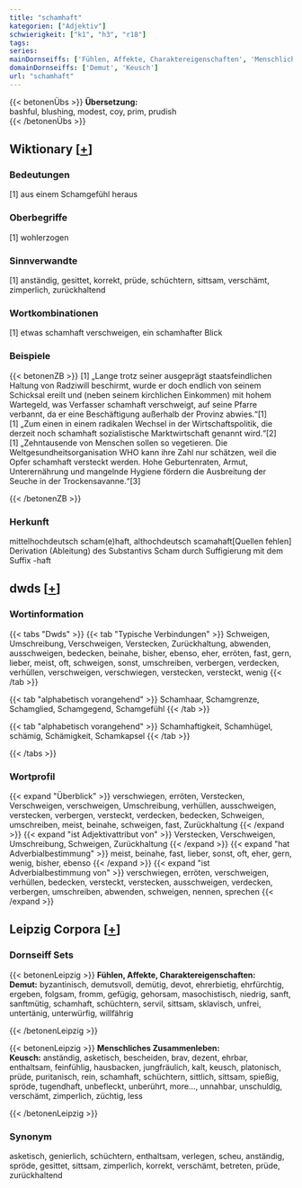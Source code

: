 ```yaml
---
title: "schamhaft"
kategorien: ["Adjektiv"]
schwierigkeit: ["k1", "h3", "r18"]
tags:
series:
mainDornseiffs: ['Fühlen, Affekte, Charaktereigenschaften', 'Menschliches Zusammenleben']
domainDornseiffs: ['Demut', 'Keusch']
url: "schamhaft"
---
```


{{< betonenÜbs >}}
**Übersetzung:**  
bashful, blushing, modest, coy, prim, prudish  
{{< /betonenÜbs >}}

## Wiktionary [[+](https://de.wiktionary.org/wiki/schamhaft)]

### Bedeutungen
[1] aus einem Schamgefühl heraus  

### Oberbegriffe
[1] wohlerzogen  

### Sinnverwandte
[1] anständig, gesittet, korrekt, prüde, schüchtern, sittsam, verschämt, zimperlich, zurückhaltend  

### Wortkombinationen
[1] etwas schamhaft verschweigen, ein schamhafter Blick  

### Beispiele
{{< betonenZB >}}
[1] „Lange trotz seiner ausgeprägt staatsfeindlichen Haltung von Radziwill beschirmt, wurde er doch endlich von seinem Schicksal ereilt und (neben seinem kirchlichen Einkommen) mit hohem Wartegeld, was Verfasser schamhaft verschweigt, auf seine Pfarre verbannt, da er eine Beschäftigung außerhalb der Provinz abwies.“[1]  
[1] „Zum einen in einem radikalen Wechsel in der Wirtschaftspolitik, die derzeit noch schamhaft sozialistische Marktwirtschaft genannt wird.“[2]  
[1] „Zehntausende von Menschen sollen so vegetieren. Die Weltgesundheitsorganisation WHO kann ihre Zahl nur schätzen, weil die Opfer schamhaft versteckt werden. Hohe Geburtenraten, Armut, Unterernährung und mangelnde Hygiene fördern die Ausbreitung der Seuche in der Trockensavanne.“[3]  

{{< /betonenZB >}}
### Herkunft
mittelhochdeutsch scham(e)haft, althochdeutsch scamahaft[Quellen fehlen]  
Derivation (Ableitung) des Substantivs Scham durch Suffigierung mit dem Suffix -haft  



## dwds [[+](https://www.dwds.de/wb/schamhaft)]

### Wortinformation
{{< tabs "Dwds" >}}
{{< tab "Typische Verbindungen" >}}
Schweigen, Umschreibung, Verschweigen, Verstecken, Zurückhaltung, abwenden, ausschweigen, bedecken, beinahe, bisher, ebenso, eher, erröten, fast, gern, lieber, meist, oft, schweigen, sonst, umschreiben, verbergen, verdecken, verhüllen, verschweigen, verschwiegen, verstecken, versteckt, wenig
{{< /tab >}}

{{< tab "alphabetisch vorangehend" >}}
Schamhaar, Schamgrenze, Schamglied, Schamgegend, Schamgefühl
{{< /tab >}}

{{< tab "alphabetisch vorangehend" >}}
Schamhaftigkeit, Schamhügel, schämig, Schämigkeit, Schamkapsel
{{< /tab >}}

{{< /tabs >}}

### Wortprofil
{{< expand "Überblick" >}} verschwiegen, erröten, Verstecken, Verschweigen, verschweigen, Umschreibung, verhüllen, ausschweigen, verstecken, verbergen, versteckt, verdecken, bedecken, Schweigen, umschreiben, meist, beinahe, schweigen, fast, Zurückhaltung {{< /expand >}}
{{< expand "ist Adjektivattribut von" >}} Verstecken, Verschweigen, Umschreibung, Schweigen, Zurückhaltung {{< /expand >}}
{{< expand "hat Adverbialbestimmung" >}} meist, beinahe, fast, lieber, sonst, oft, eher, gern, wenig, bisher, ebenso {{< /expand >}}
{{< expand "ist Adverbialbestimmung von" >}} verschwiegen, erröten, verschweigen, verhüllen, bedecken, versteckt, verstecken, ausschweigen, verdecken, verbergen, umschreiben, abwenden, schweigen, nennen, sprechen {{< /expand >}}

## Leipzig Corpora [[+](https://corpora.uni-leipzig.de/en/res?word=schamhaft&corpusId=deu_newscrawl-public_2018)]

### Dornseiff Sets
{{< betonenLeipzig >}}
**Fühlen, Affekte, Charaktereigenschaften:**  
**Demut:** byzantinisch, demutsvoll, demütig, devot, ehrerbietig, ehrfürchtig, ergeben, folgsam, fromm, gefügig, gehorsam, masochistisch, niedrig, sanft, sanftmütig, schamhaft, schüchtern, servil, sittsam, sklavisch, unfrei, untertänig, unterwürfig, willfährig  

{{< /betonenLeipzig >}}


{{< betonenLeipzig >}}
**Menschliches Zusammenleben:**  
**Keusch:** anständig, asketisch, bescheiden, brav, dezent, ehrbar, enthaltsam, feinfühlig, hausbacken, jungfräulich, kalt, keusch, platonisch, prüde, puritanisch, rein, schamhaft, schüchtern, sittlich, sittsam, spießig, spröde, tugendhaft, unbefleckt, unberührt, more..., unnahbar, unschuldig, verschämt, zimperlich, züchtig, less  

{{< /betonenLeipzig >}}

### Synonym
asketisch, genierlich, schüchtern, enthaltsam, verlegen, scheu, anständig, spröde, gesittet, sittsam, zimperlich, korrekt, verschämt, betreten, prüde, zurückhaltend


